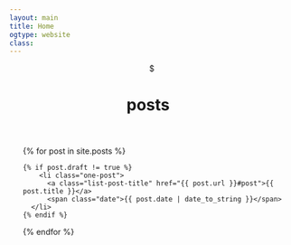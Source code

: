 ```yaml
---
layout: main
title: Home
ogtype: website
class:
---
```


<header class="cabecalho">
  <span class="cifrao">$ </span>
  <h1 class="page-title">
    <span class="posts-title withoutDisplay">posts</span><span class="blinked-s withoutDisplay">&nbsp;&nbsp;</span>
  </h1>
</header>

<ul class="posts">
  {% for post in site.posts %}

  	{% if post.draft != true %}
    	<li class="one-post">
          <a class="list-post-title" href="{{ post.url }}#post">{{ post.title }}</a>
          <span class="date">{{ post.date | date_to_string }}</span>
      </li>
    {% endif %}

  {% endfor %}
</ul>
